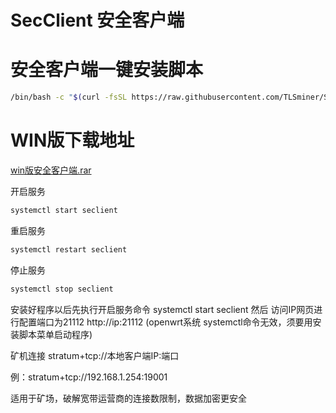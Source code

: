 # SecClient  安全客户端
# 安全客户端一键安装脚本
```bash
/bin/bash -c "$(curl -fsSL https://raw.githubusercontent.com/TLSminer/SecClient/main/seclient.sh)"
```



# WIN版下载地址
[win版安全客户端.rar](https://github.com/TLSminer/SecClient/blob/main/win%E7%89%88%E5%AE%89%E5%85%A8%E5%AE%A2%E6%88%B7%E7%AB%AF.rar)

开启服务
```bash
systemctl start seclient
```

重启服务
```bash
systemctl restart seclient
```
停止服务
```bash
systemctl stop seclient
```
安装好程序以后先执行开启服务命令 systemctl start seclient 然后 访问IP网页进行配置端口为21112  http://ip:21112
(openwrt系统 systemctl命令无效，须要用安装脚本菜单启动程序)



矿机连接 stratum+tcp://本地客户端IP:端口  

例：stratum+tcp://192.168.1.254:19001


适用于矿场，破解宽带运营商的连接数限制，数据加密更安全
